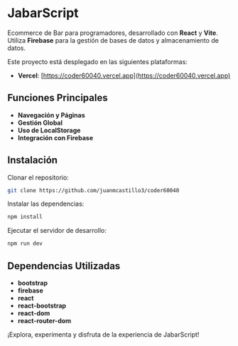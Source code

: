 # JabarScript

Ecommerce de Bar para programadores, desarrollado con **React** y **Vite**. Utiliza **Firebase** para la gestión de bases de datos y almacenamiento de datos.  

Este proyecto está desplegado en las siguientes plataformas:

- **Vercel**: [https://coder60040.vercel.app](https://coder60040.vercel.app)

## Funciones Principales

- **Navegación y Páginas**
- **Gestión Global**
- **Uso de LocalStorage**
- **Integración con Firebase**

## Instalación

Clonar el repositorio:

```bash
git clone https://github.com/juanmcastillo3/coder60040
```
Instalar las dependencias:
```bash
npm install
```
Ejecutar el servidor de desarrollo:
```bash
npm run dev
```
## Dependencias Utilizadas

- **bootstrap**
- **firebase**
- **react**
- **react-bootstrap**
- **react-dom**
- **react-router-dom**

¡Explora, experimenta y disfruta de la experiencia de JabarScript!